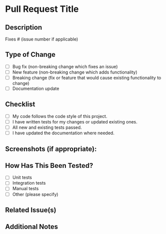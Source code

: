# Pull Request Title

## Description
<!--- Describe your changes in detail. Explain the purpose of this PR and the problem it solves. Include any relevant context or screenshots. -->

Fixes # (issue number if applicable)

## Type of Change
<!--- Mark with an `x` the type of change your PR introduces. -->

- [ ] Bug fix (non-breaking change which fixes an issue)
- [ ] New feature (non-breaking change which adds functionality)
- [ ] Breaking change (fix or feature that would cause existing functionality to change)
- [ ] Documentation update

## Checklist
<!--- Go over all the following points, and put an `x` in all the boxes that apply. -->

- [ ] My code follows the code style of this project.
- [ ] I have written tests for my changes or updated existing ones.
- [ ] All new and existing tests passed.
- [ ] I have updated the documentation where needed.

## Screenshots (if appropriate):
<!--- Add screenshots to demonstrate the changes, if applicable. -->

## How Has This Been Tested?
<!--- Describe the testing you've done to verify your changes. Include details about testing environment setup and edge cases covered. -->

- [ ] Unit tests
- [ ] Integration tests
- [ ] Manual tests
- [ ] Other (please specify)

## Related Issue(s)
<!--- List any issues that are related to this PR, if applicable. -->

## Additional Notes
<!--- Add any additional information or context you want reviewers to know. -->

